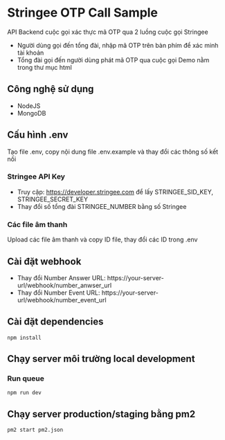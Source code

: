 # Stringee OTP Call Sample
API Backend cuộc gọi xác thực mã OTP qua 2 luồng cuộc gọi Stringee
- Người dùng gọi đến tổng đài, nhập mã OTP trên bàn phím để xác minh tài khoản
- Tổng đài gọi đến người dùng phát mã OTP qua cuộc gọi
Demo nằm trong thư mục html

## Công nghệ sử dụng
- NodeJS
- MongoDB


## Cấu hình .env
Tạo file .env, copy nội dung file .env.example và thay đổi các thông số kết nối
### Stringee API Key
- Truy cập: https://developer.stringee.com để lấy STRINGEE_SID_KEY, STRINGEE_SECRET_KEY
- Thay đổi số tổng đài STRINGEE_NUMBER bằng số Stringee
### Các file âm thanh
Upload các file âm thanh và copy ID file, thay đổi các ID trong .env

## Cài đặt webhook
- Thay đổi Number Answer URL: https://your-server-url/webhook/number_anwser_url
- Thay đổi Number Event URL: https://your-server-url/webhook/number_event_url

## Cài đặt dependencies
```
npm install
```

## Chạy server môi trường local development
### Run queue
```
npm run dev
```

## Chạy server production/staging bằng pm2
```
pm2 start pm2.json
```

